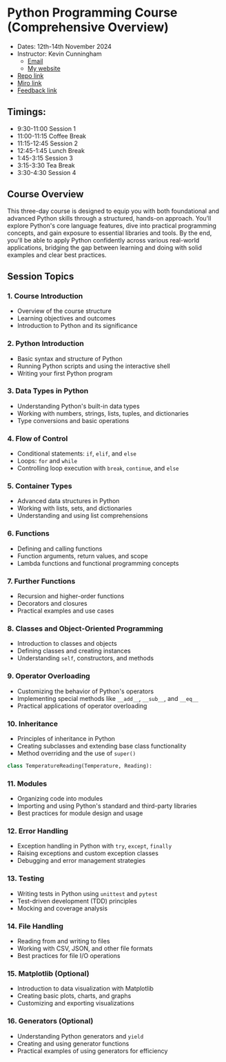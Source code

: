 # Python Programming Course (Comprehensive Overview)

- Dates: 12th-14th November 2024
- Instructor: Kevin Cunningham
  - [Email](mailto:kevin@kevincunningham.co.uk)
  - [My website](https://kevincunningham.co.uk)
- [Repo link](https://github.com/doingandlearning/python-training-aug-2024)
- [Miro link](https://miro.com/app/board/uXjVKlpgfp0=/)
- [Feedback link](https://forms.microsoft.com/e/dfhHSUaDq8)

## Timings:

- 9:30-11:00 Session 1
- 11:00-11:15 Coffee Break
- 11:15-12:45 Session 2
- 12:45-1:45 Lunch Break
- 1:45-3:15 Session 3
- 3:15-3:30 Tea Break
- 3:30-4:30 Session 4

## Course Overview

This three-day course is designed to equip you with both foundational and advanced Python skills through a structured, hands-on approach. You’ll explore Python's core language features, dive into practical programming concepts, and gain exposure to essential libraries and tools. By the end, you'll be able to apply Python confidently across various real-world applications, bridging the gap between learning and doing with solid examples and clear best practices.

## Session Topics

### 1. Course Introduction

- Overview of the course structure
- Learning objectives and outcomes
- Introduction to Python and its significance

### 2. Python Introduction

- Basic syntax and structure of Python
- Running Python scripts and using the interactive shell
- Writing your first Python program

### 3. Data Types in Python

- Understanding Python's built-in data types
- Working with numbers, strings, lists, tuples, and dictionaries
- Type conversions and basic operations

### 4. Flow of Control

- Conditional statements: `if`, `elif`, and `else`
- Loops: `for` and `while`
- Controlling loop execution with `break`, `continue`, and `else`

### 5. Container Types

- Advanced data structures in Python
- Working with lists, sets, and dictionaries
- Understanding and using list comprehensions

### 6. Functions

- Defining and calling functions
- Function arguments, return values, and scope
- Lambda functions and functional programming concepts

### 7. Further Functions

- Recursion and higher-order functions
- Decorators and closures
- Practical examples and use cases

### 8. Classes and Object-Oriented Programming

- Introduction to classes and objects
- Defining classes and creating instances
- Understanding `self`, constructors, and methods

### 9. Operator Overloading

- Customizing the behavior of Python's operators
- Implementing special methods like `__add__`, `__sub__`, and `__eq__`
- Practical applications of operator overloading

### 10. Inheritance

- Principles of inheritance in Python
- Creating subclasses and extending base class functionality
- Method overriding and the use of `super()`

```python
class TemperatureReading(Temperature, Reading):
```

### 11. Modules

- Organizing code into modules
- Importing and using Python's standard and third-party libraries
- Best practices for module design and usage

### 12. Error Handling

- Exception handling in Python with `try`, `except`, `finally`
- Raising exceptions and custom exception classes
- Debugging and error management strategies

### 13. Testing

- Writing tests in Python using `unittest` and `pytest`
- Test-driven development (TDD) principles
- Mocking and coverage analysis

### 14. File Handling

- Reading from and writing to files
- Working with CSV, JSON, and other file formats
- Best practices for file I/O operations

### 15. Matplotlib (Optional)

- Introduction to data visualization with Matplotlib
- Creating basic plots, charts, and graphs
- Customizing and exporting visualizations

### 16. Generators (Optional)

- Understanding Python generators and `yield`
- Creating and using generator functions
- Practical examples of using generators for efficiency
